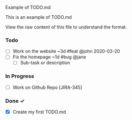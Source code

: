  Example of TODO.md

This is an example of TODO.md

View the raw content of this file to understand the format.

### Todo

- [ ] Work on the website ~3d #feat @john 2020-03-20
- [ ] Fix the homepage ~1d #bug @jane
  - [ ] Sub-task or description

### In Progress

- [ ] Work on Github Repo [JIRA-345]

### Done ✓

- [x] Create my first TODO.md
